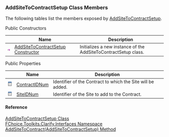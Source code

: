 ﻿### AddSiteToContractSetup Class Members

The following tables list the members exposed by [AddSiteToContractSetup](FChoice.Toolkits.Clarify~FChoice.Toolkits.Clarify.Interfaces.AddSiteToContractSetup.md).

Public Constructors

|   | Name | Description |
| --- | --- | --- |
| ![Public Constructor](dotnetimages/publicConstructor.png) | [AddSiteToContractSetup Constructor](FChoice.Toolkits.Clarify~FChoice.Toolkits.Clarify.Interfaces.AddSiteToContractSetup~_ctor.md) | Initializes a new instance of the AddSiteToContractSetup class.   |



Public Properties

|   | Name | Description |
| --- | --- | --- |
| ![Public Property](dotnetimages/publicProperty.png) | [ContractIDNum](FChoice.Toolkits.Clarify~FChoice.Toolkits.Clarify.Interfaces.AddSiteToContractSetup~ContractIDNum.md) | Identifier of the Contract to which the Site will be added.   |
| ![Public Property](dotnetimages/publicProperty.png) | [SiteIDNum](FChoice.Toolkits.Clarify~FChoice.Toolkits.Clarify.Interfaces.AddSiteToContractSetup~SiteIDNum.md) | Identifier of the Site to add to the Contract.   |





#### Reference

[AddSiteToContractSetup Class](FChoice.Toolkits.Clarify~FChoice.Toolkits.Clarify.Interfaces.AddSiteToContractSetup.md)  
[FChoice.Toolkits.Clarify.Interfaces Namespace](FChoice.Toolkits.Clarify~FChoice.Toolkits.Clarify.Interfaces_namespace.md)  
[AddSiteToContract(AddSiteToContractSetup) Method](FChoice.Toolkits.Clarify~FChoice.Toolkits.Clarify.Interfaces.InterfacesToolkit~AddSiteToContract(AddSiteToContractSetup).md)